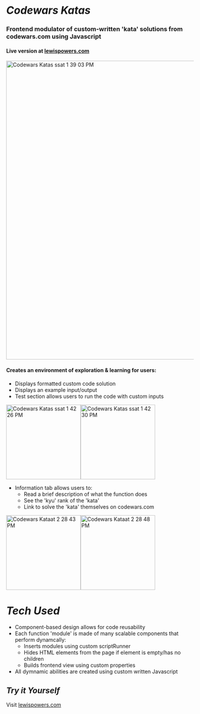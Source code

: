 # ___Codewars Katas___

### Frontend modulator of custom-written 'kata' solutions from codewars.com using Javascript

#### Live version at [lewispowers.com](https://lewispowers.com/project_codewars.html "Go to lewispowers.com")

<!-- {:target="_blank"} -->

<img width="800" alt="Codewars Katas ssat 1 39 03 PM" src="https://user-images.githubusercontent.com/52840741/178341735-987deebf-b43f-445d-aef8-2ebb9249a67c.png">

#### Creates an environment of exploration & learning for users:
- Displays formatted custom code solution
- Displays an example input/output
- Test section allows users to run the code with custom inputs

<img width="200" alt="Codewars Katas ssat 1 42 26 PM" src="https://user-images.githubusercontent.com/52840741/178344766-1a401b4a-c76d-43a6-96de-24f91d71d4f9.png"><img width="200" alt="Codewars Katas ssat 1 42 30 PM" src="https://user-images.githubusercontent.com/52840741/178344924-c7fc1817-a60a-44ed-9a1c-a2356d28450b.png">


- Information tab allows users to:
  - Read a brief description of what the function does
  - See the 'kyu' rank of the 'kata'
  - Link to solve the 'kata' themselves on codewars.com

<img width="200" alt="Codewars Kataat 2 28 43 PM" src="https://user-images.githubusercontent.com/52840741/178346149-a6e394c4-b7c2-47d9-9312-c2daaed5778d.png"><img width="200" alt="Codewars Kataat 2 28 48 PM" src="https://user-images.githubusercontent.com/52840741/178344202-e2a4f24c-7d2f-4bb9-97ed-33c3feff9914.png">

# ___Tech Used___

- Component-based design allows for code reusability
- Each function 'module' is made of many scalable components that perform dynamcally:
  - Inserts modules using custom scriptRunner
  - Hides HTML elements from the page if element is empty/has no children
  - Builds frontend view using custom properties
- All dymnamic abilities are created using custom written Javascript

## ___Try it Yourself___

Visit [lewispowers.com](https://lewispowers.com/project_codewars.html "Go to lewispowers.com")
